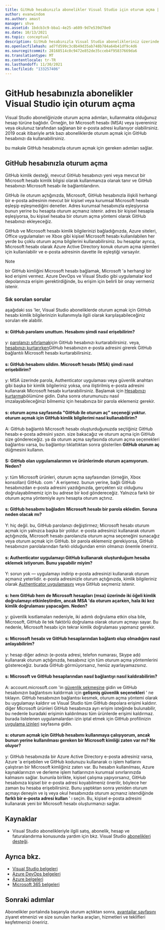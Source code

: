 ```yaml
---
title: GitHub hesabınızla abonelikler Visual Studio için oturum açma | Microsoft Docs
author: evanwindom
ms.author: amast
manager: shve
ms.assetid: 1bdcb3c9-bba1-4e25-a609-9d7e539d78e0
ms.date: 10/13/2021
ms.topic: conceptual
description: GitHub hesabınızla Visual Studio abonelikleriniz üzerinde nasıl oturum kullanabileceğinizi öğrenin.
ms.openlocfilehash: ad7fd599c3c8b49d35ab748b784a64b41df9c4d6
ms.sourcegitcommit: 28168514c0c9472e852de35cceb4f95837669da6
ms.translationtype: MT
ms.contentlocale: tr-TR
ms.lasthandoff: 11/30/2021
ms.locfileid: "133257406"
---
```

# <a name="signing-in-to-visual-studio-subscriptions-with-your-github-account"></a>GitHub hesabınızla abonelikler Visual Studio için oturum açma 
Visual Studio aboneliğinizde oturum açma adımları, kullanmakta olduğunuz hesap türüne bağlıdır. Örneğin, bir Microsoft hesabı (MSA) veya işvereniniz veya okulunuz tarafından sağlanan bir e-posta adresi kullanıyor olabilirsiniz. 2019 ocak itibariyle artık bazı aboneliklerde oturum açmak için GitHub hesabınızı da kullanabilirsiniz. 

bu makale GitHub hesabınızla oturum açmak için gereken adımları sağlar.

## <a name="signing-in-with-your-github-account"></a>GitHub hesabınızla oturum açma
GitHub kimlik desteği, mevcut GitHub hesabınızı yeni veya mevcut bir Microsoft hesabı kimlik bilgisi olarak kullanmanıza olanak tanır ve GitHub hesabınızı Microsoft hesabı ile bağlantılandırın. 

GitHub ile oturum açtığınızda, Microsoft, GitHub hesabınızla ilişkili herhangi bir e-posta adresinin mevcut bir kişisel veya kurumsal Microsoft hesabı eşleşip eşleşmediğini denetler. Adres kurumsal hesabınızla eşleşiyorsa bunun yerine bu hesapta oturum açmanız istenir. adres bir kişisel hesapla eşleşiyorsa, bu kişisel hesaba bir oturum açma yöntemi olarak GitHub hesabınızı ekleyeceğiz.

GitHub ve Microsoft hesabı kimlik bilgilerinizi bağladığınızda, Azure siteleri, Office uygulamaları ve Xbox gibi kişisel Microsoft hesabı kullanılabilen her yerde bu çoklu oturum açma bilgilerini kullanabilirsiniz. bu hesaplar ayrıca, Microsoft hesabı olarak Azure Active Directory konuk oturum açma işlemleri için kullanılabilir ve e-posta adresinin davette ile eşleştiği varsayılır.

> [!NOTE]
> bir GitHub kimliğini Microsoft hesabı bağlamak, Microsoft 'a herhangi bir kod erişimi vermez. Azure DevOps ve Visual Studio gibi uygulamalar kod depolarınıza erişim gerektirdiğinde, bu erişim için belirli bir onay vermeniz istenir. 

### <a name="frequently-asked-questions"></a>Sık sorulan sorular
aşağıdaki sss 'ler, Visual Studio aboneliklerde oturum açmak için GitHub hesabı kimlik bilgilerinizin kullanımıyla ilgili olarak karşılaşabileceğiniz soruları ele alabilir.

#### <a name="q-i-forgot-my-github-password--how-can-i-access-my-account-now"></a>s: GitHub parolamı unuttum.  Hesabımı şimdi nasıl erişebilirim?
y: [parolanızı sıfırlamak](https://github.com/password_reset)için GitHub hesabınızı kurtarabilirsiniz. veya, [hesabınızı kurtarırken](https://account.live.com/password/reset)GitHub hesabınızın e-posta adresini girerek GitHub bağlantılı Microsoft hesabı kurtarabilirsiniz.

#### <a name="q-i-deleted-my-github-account--how-can-i-access-my-microsoft-account-msa-now"></a>s: GitHub hesabımı sildim.  Microsoft hesabı (MSA) şimdi nasıl erişebilirim?
y: MSA üzerinde parola, Authenticator uygulaması veya güvenlik anahtarı gibi başka bir kimlik bilgileriniz yoksa, ona iliştirilmiş e-posta adresini kullanarak Microsoft hesabı kurtarabilirsiniz. Başlamak için [Hesabınızı kurtarma](https://account.live.com/password/reset)bölümüne gidin. Daha sonra oturumunuzu nasıl imzalayabileceğinizi bilmemiz için hesabınıza bir parola eklemeniz gerekir. 

#### <a name="q-theres-no-sign-in-with-github-option-on-the-sign-in-page--how-can-i-use-my-github-credentials-to-sign-in"></a>s: oturum açma sayfasında "GitHub ile oturum aç" seçeneği yoktur.  oturum açmak için GitHub kimlik bilgilerimi nasıl kullanabilirim?
A: GitHub bağlantılı Microsoft hesabı oluşturduğunuzda seçtiğiniz GitHub hesabı e-posta adresini yazın. size bakacağız ve oturum açma için GitHub size göndereceğiz. ya da oturum açma sayfasında oturum açma seçenekleri bağlantısı varsa, bu bağlantıyı tıklattıktan sonra gösterilen **GitHub oturum aç** düğmesini kullanın. 

#### <a name="q-i-cant-sign-in-to-some-of-my-apps-and-products-with-github--why"></a>S: GitHub olan uygulamalarımın ve ürünlerimde oturum açamıyorum.  Neden?
y: tüm Microsoft ürünleri, oturum açma sayfasından (örneğin, Xbox konsolları) GitHub. com ' A erişemez. bunun yerine, bağlı GitHub hesabınızdan e-posta adresini yazdığınızda, gerçekten siz olduğunu doğrulayabilmemiz için bu adrese bir kod göndereceğiz. Yalnızca farklı bir oturum açma yöntemiyle aynı hesapta oturum açtınız. 

#### <a name="q--ive-added-a-password-to-the-microsoft-account-i-have-linked-to-my-github-account--will-that-cause-a-problem"></a>s: GitHub hesabımı bağladım Microsoft hesabı bir parola ekledim.  Soruna neden olacak mı?
Y: hiç değil. bu, GitHub parolanızı değiştirmez; Microsoft hesabı oturum açmak için yalnızca başka bir yoldur. e-posta adresinizi kullanarak oturum açtığınızda, Microsoft hesabı parolanızla oturum açma seçeneğini sunacağız veya oturum açmak için GitHub. bir parola eklemeniz gerekiyorsa, GitHub hesabınızın parolalarından farklı olduğundan emin olmanızı önemle öneririz.

#### <a name="q-i-want-to-add-the-authenticator-app-to-the-account-i-created-using-github--can-i-do-that"></a>s: Authenticator uygulamayı GitHub kullanarak oluşturduğum hesaba eklemek istiyorum.  Bunu yapabilir miyim?
Y: sorun yok — uygulamayı indirip e-posta adresinizi kullanarak oturum açmanız yeterlidir. e-posta adresinizle oturum açtığınızda, kimlik bilgileriniz olarak [Authenticator uygulamasını](https://www.microsoft.com/p/microsoft-authenticator/9nblgggzmcj6) veya GitHub seçmeniz istenir.

#### <a name="q-ive-enabled-two-factor-authentication-on-both-my-github-and-microsoft-accounts-msa-but-when-i-sign-in-to-my-msa-im-still-asked-to-authenticate-twice--why"></a>s: hem GitHub hem de Microsoft hesapları (msa) üzerinde iki öğeli kimlik doğrulamayı etkinleştirdim, ancak MSA 'da oturum açarken, hala iki kez kimlik doğrulaması yapacağım.  Neden?
y: güvenlik kısıtlamaları nedeniyle, iki adımlı doğrulama etkin olsa bile, Microsoft, GitHub ile tek faktörlü doğrulama olarak oturum açmayı sayar. Bu nedenle, Microsoft hesabı için tekrar kimlik doğrulaması yapmanız gerekir. 

#### <a name="q--how-can-i-tell-if-my-microsoft-account-and-github-accounts-are-linked"></a>s: Microsoft hesabı ve GitHub hesaplarından bağlantı olup olmadığını nasıl anlayabilirim?
y: hesap diğer adınızı (e-posta adresi, telefon numarası, Skype adı) kullanarak oturum açtığınızda, hesabınız için tüm oturum açma yöntemlerini göstereceğiz. burada GitHub görmüyorsanız, henüz ayarlayamazsınız.

#### <a name="q--how-can-i-unlink-my-microsoft-and-github-accounts"></a>s: Microsoft ve GitHub hesaplarından nasıl bağlantıyı nasıl kaldırabilirim? 
A: account.microsoft.com 'in [güvenlik sekmesine](https://account.microsoft.com/security) gidin ve GitHub hesabınızın bağlantısını kaldırmak için **gelişmiş güvenlik seçenekleri** ' ne tıklayın. GitHub hesabınızın bağlantısı kesmek, oturum açma yöntemi olarak bu uygulamayı kaldırır ve Visual Studio tüm GitHub depolara erişimi kaldırır. diğer Microsoft ürünleri GitHub hesabınıza ayrı erişim isteğinde bulunabilir, bu nedenle buradaki erişimin kaldırılması tüm ürünlerde erişimi kaldırmaz. burada listelenen uygulamalardan izin iptal etmek için GitHub profilinizin [uygulama izinleri](https://github.com/settings/applications) sayfasına gidin.

#### <a name="q--i-try-to-use-my-github-account-to-sign-in-but-im-prompted-that-i-already-have-a-microsoft-identity-that-i-should-use-instead--whats-happening"></a>s: oturum açmak için GitHub hesabımı kullanmaya çalışıyorum, ancak bunun yerine kullanılması gereken bir Microsoft kimliği zaten var mı?  Ne oluyor?
y: GitHub hesabınızda bir Azure Active Directory e-posta adresiniz varsa, Azure 'a erişebilen ve GitHub kodunuzu kullanarak cı işlem hatlarını çalıştıran bir Microsoft kimliğiniz zaten var. Bu hesabın kullanılması, Azure kaynaklarınızın ve derleme işlem hatlarınızın kurumsal sınırlarınızda kalmasını sağlar. bununla birlikte, kişisel çalışma yapıyorsanız, GitHub hesabınıza kişisel bir e-posta adresi koyabilmeniz önerilir, böylece her zaman bu hesaba erişebilirsiniz. Bunu yaptıktan sonra yeniden oturum açmayı deneyin ve iş veya okul hesabınızda oturum açmanız istendiğinde **farklı bir e-posta adresi kullan** ' ı seçin. Bu, kişisel e-posta adresini kullanarak yeni bir Microsoft hesabı oluşturmanızı sağlar.

## <a name="resources"></a>Kaynaklar
- Visual Studio abonelikleriyle ilgili satış, abonelik, hesap ve faturalandırma konusunda yardım için bkz. Visual Studio [abonelikleri desteği](https://aka.ms/vssubscriberhelp).

## <a name="see-also"></a>Ayrıca bkz.
- [Visual Studio belgeleri](/visualstudio/)
- [Azure DevOps belgeleri](/azure/devops/)
- [Azure belgeleri](/azure/)
- [Microsoft 365 belgeleri](/microsoft-365/)

## <a name="next-steps"></a>Sonraki adımlar
Abonelikler portalında başarıyla oturum açtıktan sonra, [avantajlar sayfasını](https://my.visualstudio.com/benefits) ziyaret etmenizi ve size sunulan harika araçları, hizmetleri ve teklifleri keşfetmenizi öneririz.